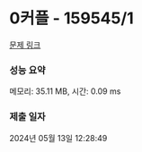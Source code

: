 # 0커플 - 159545/1 

[문제 링크](https://level.goorm.io/exam/159545/0%EC%BB%A4%ED%94%8C/quiz/1) 

### 성능 요약

메모리: 35.11 MB, 시간: 0.09 ms

### 제출 일자

2024년 05월 13일 12:28:49

